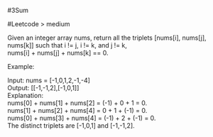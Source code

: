 #3Sum

#Leetcode > medium

Given an integer array nums, return all the triplets [nums[i], nums[j], nums[k]] such that i != j, i != k, and j != k,   
nums[i] + nums[j] + nums[k] == 0.  

Example:  
  
Input: nums = [-1,0,1,2,-1,-4]  
Output: [[-1,-1,2],[-1,0,1]]  
Explanation:   
nums[0] + nums[1] + nums[2] = (-1) + 0 + 1 = 0.  
nums[1] + nums[2] + nums[4] = 0 + 1 + (-1) = 0.  
nums[0] + nums[3] + nums[4] = (-1) + 2 + (-1) = 0.  
The distinct triplets are [-1,0,1] and [-1,-1,2].  
